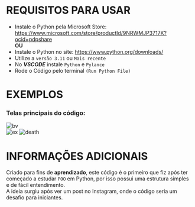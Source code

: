 # REQUISITOS PARA USAR

* Instale o Python pela Microsoft Store: https://www.microsoft.com/store/productId/9NRWMJP3717K?ocid=pdpshare
  <br> **OU**
* Instale o Python no site: https://www.python.org/downloads/
* Utilize a `versão 3.11` ou `Mais recente`
* No _**VSCODE**_ instale `Python` e `Pylance`
* Rode o Código pelo terminal `(Run Python File)`

# EXEMPLOS
### Telas principais do código: <br>
![bv](https://github.com/DevSharkMT/TAMAGOTCHI/assets/155767351/2e0c2d13-4ea6-403e-a467-ad530c8f6070)
<br>
![ex](https://github.com/DevSharkMT/TAMAGOTCHI/assets/155767351/fb741e27-2a27-4005-93ea-4d32bf9f7e37)
![death](https://github.com/DevSharkMT/TAMAGOTCHI/assets/155767351/23a0ee10-68b6-43b3-ac91-b9122362d06b)

# INFORMAÇÕES ADICIONAIS
Criado para fins de **aprendizado**, este código é o primeiro que fiz após ter começado a estudar `POO` em Python, por isso possui uma estrutura simples e de fácil entendimento. <br>
A ideia surgiu após ver um post no Instagram, onde o código seria um desafio para iniciantes.
